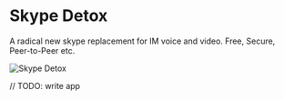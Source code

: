 Skype Detox
===========


A radical new skype replacement for IM voice and video. Free, Secure, Peer-to-Peer etc.

<img src="http://d.yar.gs/?157Se1" alt="Skype Detox">


// TODO: write app


